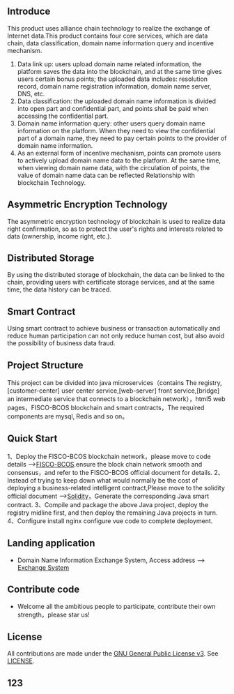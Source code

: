 ## Introduce
This product uses alliance chain technology to realize the exchange of Internet data.This product contains four core services, which are data chain, data classification, domain name information query and incentive mechanism.
1. Data link up: users upload domain name related information, the platform saves the data into the blockchain, and at the same time gives users certain bonus points; the uploaded data includes: resolution record, domain name registration information, domain name server, DNS, etc.
2. Data classification: the uploaded domain name information is divided into open part and confidential part, and points shall be paid when accessing the confidential part.          
3. Domain name information query: other users query domain name information on the platform. When they need to view the confidential part of a domain name, they need to pay certain points to the provider of domain name information.
4. As an external form of incentive mechanism, points can promote users to actively upload domain name data to the platform. At the same time, when viewing domain name data, with the circulation of points, the value of domain name data can be reflected Relationship with blockchain Technology.

## Asymmetric Encryption Technology
The asymmetric encryption technology of blockchain is used to realize data right confirmation, so as to protect the user's rights and interests related to data (ownership, income right, etc.).

## Distributed Storage
By using the distributed storage of blockchain, the data can be linked to the chain, providing users with certificate storage services, and at the same time, the data history can be traced.

## Smart Contract 
Using smart contract to achieve business or transaction automatically and reduce human participation can not only reduce human cost, but also avoid the possibility of business data fraud.

## Project Structure
 This project can be divided into java microservices（contains The registry,[customer-center] user center service,[web-server] front service,[bridge] an intermediate service that connects to a blockchain network），html5 web pages，FISCO-BCOS blockchain and smart contracts，The required components are mysql, Redis and so on。
## Quick Start
1、Deploy the FISCO-BCOS blockchain network，please move to code details -->[FISCO-BCOS](https://github.com/FISCO-BCOS/FISCO-BCOS).ensure the block chain network smooth and consensus，and refer to the FISCO-BCOS official document for details.
2、Instead of trying to keep down what would normally be the cost of deploying a business-related intelligent contract,Please move to the solidity official document -->[Solidity](https://solidity.readthedocs.io/en/latest/)，Generate the corresponding Java smart contract.
3、Compile and package the above Java project, deploy the registry midline first, and then deploy the remaining Java projects in turn.
4、Configure install nginx configure vue code to complete deployment.
## Landing application
- Domain Name Information Exchange System, Access address --> [Exchange System](http://idataexp.fuxitechnology.com)
## Contribute code
- Welcome all the ambitious people to participate, contribute their own strength，please star us!
## License
 All contributions are made under the [GNU General Public License v3](https://www.gnu.org/licenses/gpl-3.0.en.html). See [LICENSE](LICENSE).
## 123
